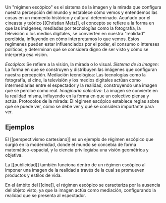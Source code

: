 Un "régimen escópico" es el sistema de la imagen y la mirada que configura nuestra percepción del mundo y establece cómo vemos y entendemos las cosas en un momento histórico y cultural determinado. Acuñado por el cineasta y teórico [[Christian Metz]], el concepto se refiere a la forma en que las imágenes, mediadas por tecnologías como la fotografía, la televisión o los medios digitales, se convierten en nuestra "realidad" percibida, influyendo en cómo interpretamos lo que vemos. Estos regímenes pueden estar influenciados por el poder, el consumo o intereses políticos, y determinan qué se considera digno de ser visto y cómo se interpreta esa visión. 


*Escópico*: Se refiere a la visión, la mirada o lo visual. 
*Sistema de la imagen*: La forma en que se construyen y distribuyen las imágenes que configuran nuestra percepción. 
Mediación tecnológica: Las tecnologías como la fotografía, el cine, la televisión y los medios digitales actúan como intermediarias entre el espectador y la realidad, construyendo una imagen que se percibe como real. 
*Imaginario colectivo*: La imagen se convierte en la realidad misma, influyendo en la forma en que un colectivo piensa y actúa. 
Protocolos de la mirada: El régimen escópico establece reglas sobre qué se puede ver, cómo se debe ver y qué se considera importante para ver. 

## Ejemplos
El [[perspectivismo cartesiano]] es un ejemplo de régimen escópico que surgió en la modernidad, donde el mundo se concebía de forma matemático-espacial, y la ciencia privilegiaba una visión geométrica y objetiva. 

La [[publicidad]] también funciona dentro de un régimen escópico al imponer una imagen de la realidad a través de la cual se promueven productos y estilos de vida. 

En el ámbito del [[cine]], el régimen escópico se caracteriza por la ausencia del objeto visto, ya que la imagen actúa como mediación, configurando la realidad que se presenta al espectador. 